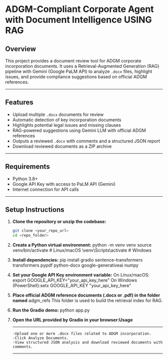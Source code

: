 # ADGM-Compliant Corporate Agent with Document Intelligence USING RAG

## Overview
This project provides a document review tool for ADGM corporate incorporation documents. It uses a Retrieval-Augmented Generation (RAG) pipeline with Gemini (Google PaLM API) to analyze `.docx` files, highlight issues, and provide compliance suggestions based on official ADGM references.

---

## Features

- Upload multiple `.docx` documents for review  
- Automatic detection of key incorporation documents  
- Highlights potential legal issues and missing clauses  
- RAG-powered suggestions using Gemini LLM with official ADGM references  
- Outputs a reviewed `.docx` with comments and a structured JSON report  
- Download reviewed documents as a ZIP archive  

---

## Requirements

- Python 3.8+  
- Google API Key with access to PaLM API (Gemini)  
- Internet connection for API calls  

---

## Setup Instructions

1. **Clone the repository or unzip the codebase:**  
   ```bash
   git clone <your_repo_url>
   cd <repo_folder>
2. **Create a Python virtual environment:**
   python -m venv venv
   source venv/bin/activate   # Linux/macOS
   \venv\Scripts\activate    # Windows
3. **Install dependencies:**
   pip install gradio sentence-transformers transformers pypdf python-docx google-generativeai numpy
4. **Set your Google API Key environment variable:**
   On Linux/macOS: export GOOGLE_API_KEY="your_api_key_here"
   On Windows (PowerShell):setx GOOGLE_API_KEY "your_api_key_here"
5. **Place official ADGM reference documents (.docx or .pdf) in the folder named** adgm_refs
   This folder is used to build the retrieval index for RAG.
6. **Run the Gradio demo:**
   python app.py
7. **Open the URL provided by Gradio in your browser:Usage**
     
   ---
       -Upload one or more .docx files related to ADGM incorporation.
       -Click Analyze Documents.
       -View structured JSON analysis and download reviewed documents with comments.
   ---
